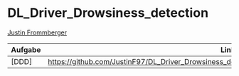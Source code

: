# DL_Driver_Drowsiness_detection

[Justin Frommberger](https://github.com/JustinF97)

| Aufgabe       |   Link   |                                                                                                               
| ------------- | -------- |
| [DDD]|https://github.com/JustinF97/DL_Driver_Drowsiness_detection/tree/main/Projekt/Drowsiness%20detection|   
